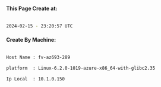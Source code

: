
   
#### This Page Create at:

```bash

2024-02-15 - 23:20:57 UTC

```

#### Create By Machine:

```bash

Host Name : fv-az693-289

platform  : Linux-6.2.0-1019-azure-x86_64-with-glibc2.35

Ip Local  : 10.1.0.150

```

